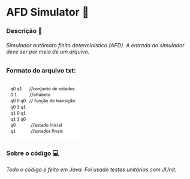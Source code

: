 # AFD Simulator 📎

### Descrição 📌
###### Simulador autômato finito determinístico (AFD). A entrada do simulador deve ser por meio de um arquivo.

### Formato do arquivo txt:

![alt text](https://github.com/CristoferSilva/AFDSimulator/blob/master/fileFormatExample.png?raw=true)


### Sobre o código 💻
###### Todo o código é feito em Java. Foi usado testes unitários com JUnit.